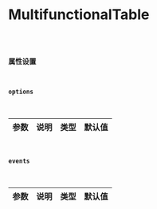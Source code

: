 # MultifunctionalTable

<code src="../examples/MultifunctionalTable.tsx" />

### 属性设置

#### options

| 参数 | 说明 | 类型 | 默认值 |
| ---- | ---- | ---- | ------ |


#### events

| 参数 | 说明 | 类型 | 默认值 |
| ---- | ---- | ---- | ------ |

